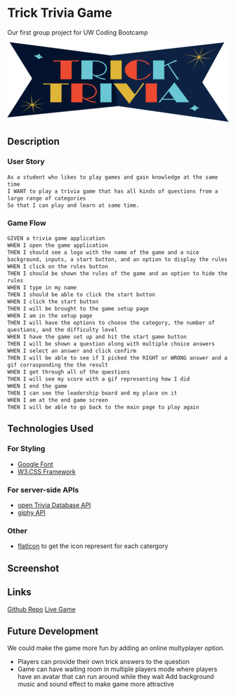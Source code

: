 # Trick Trivia Game
Our first group project for UW Coding Bootcamp

![Trick Trivia Logo](./assets/images/logo.svg)

## Description
### User Story
```
As a student who likes to play games and gain knowledge at the same time
I WANT to play a trivia game that has all kinds of questions from a large range of categories
So that I can play and learn at same time.
```

### Game Flow
```
GIVEN a trivia game application
WHEN I open the game application
THEN I should see a logo with the name of the game and a nice background, inputs, a start button, and an option to display the rules
WHEN I click on the rules button
THEN I should be shown the rules of the game and an option to hide the rules
WHEN I type in my name
THEN I should be able to click the start button
WHEN I click the start button
THEN I will be brought to the game setup page
WHEN I am in the setup page
THEN I will have the options to choose the category, the number of questions, and the difficulty level 
WHEN I have the game set up and hit the start game button
THEN I will be shown a question along with multiple choice answers
WHEN I select an answer and click confirm
THEN I will be able to see if I picked the RIGHT or WRONG answer and a gif corrasponding the the result
WHEN I get through all of the questions
THEN I will see my score with a gif representing how I did
WHEN I end the game
THEN I can see the leadership board and my place on it
WHEN I am at the end game screen
THEN I will be able to go back to the main page to play again
```

## Technologies Used
### For Styling
* [Google Font](https://fonts.google.com/)
* [W3.CSS Framework](https://www.w3schools.com/w3css/default.asp)

### For server-side APIs
* [open Trivia Database API](https://opentdb.com/api_config.php)
* [giphy API](https://developers.giphy.com/)

### Other
* [flatIcon](https://www.flaticon.com/) to get the icon represent for each catergory

## Screenshot

## Links
[Github Repo](https://github.com/ToMakPo/UWCB-P1-Trick-Trivia)
[Live Game](https://tomakpo.github.io/UWCB-P1-Trick-Trivia/)

## Future Development
We could make the game more fun by adding an online multyplayer option. 
 - Players can provide their own trick answers to the question
 - Game can have waiting room in multiple players mode where players have an avatar that can run around while they wait
Add background music and sound effect to make game more attractive
